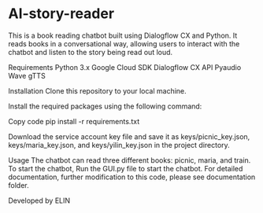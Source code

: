 # AI-story-reader
This is a book reading chatbot built using Dialogflow CX and Python. It reads books in a conversational way, allowing users to interact with the chatbot and listen to the story being read out loud.

Requirements
Python 3.x
Google Cloud SDK
Dialogflow CX API
Pyaudio
Wave
gTTS

Installation
Clone this repository to your local machine.

Install the required packages using the following command:

Copy code
pip install -r requirements.txt

Download the service account key file and save it as keys/picnic_key.json, keys/maria_key.json, and keys/yilin_key.json in the project directory.


Usage
The chatbot can read three different books: picnic, maria, and train. To start the chatbot, Run the GUI.py file to start the chatbot.
For detailed documentation, further modification to this code, please see documentation folder.

Developed by ELIN